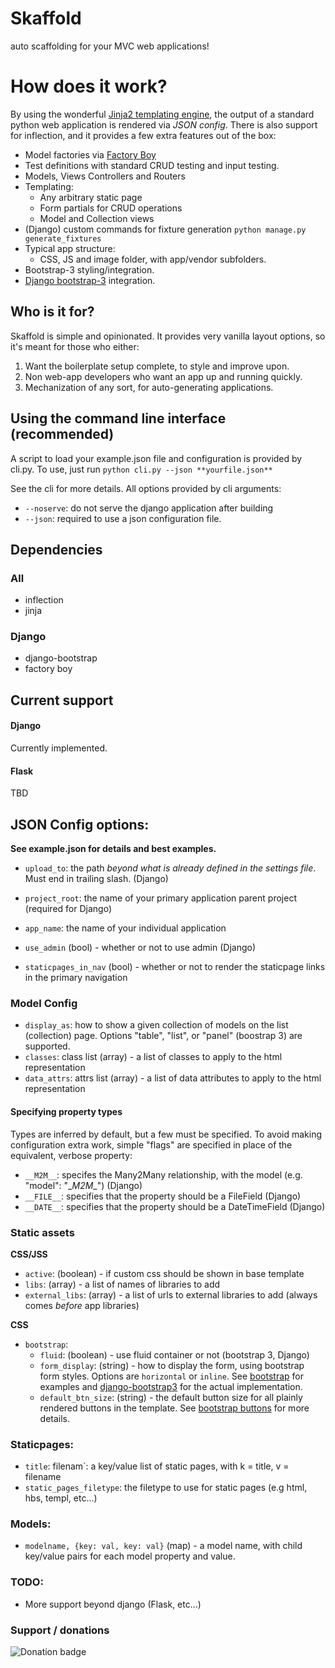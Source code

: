 Skaffold
============================================================
auto scaffolding for your MVC web applications!

# How does it work?

By using the wonderful [Jinja2 templating engine](https://github.com/mitsuhiko/jinja2), the output of a standard python web application is rendered via *JSON config*. There is also support for inflection, and it provides a few extra features out of the box:

* Model factories via [Factory Boy](https://github.com/rbarrois/factory_boy)
* Test definitions with standard CRUD testing and input testing.
* Models, Views Controllers and Routers
* Templating:
    * Any arbitrary static page
    * Form partials for CRUD operations
    * Model and Collection views
* (Django) custom commands for fixture generation `python manage.py generate_fixtures`
* Typical app structure:
    * CSS, JS and image folder, with app/vendor subfolders.
* Bootstrap-3 styling/integration.
* [Django bootstrap-3](https://github.com/dyve/django-bootstrap3) integration.

## Who is it for?

Skaffold is simple and opinionated. It provides very vanilla layout options, so it's meant for those who either:

1. Want the boilerplate setup complete, to style and improve upon.
2. Non web-app developers who want an app up and running quickly.
3. Mechanization of any sort, for auto-generating applications.

## Using the command line interface (recommended)

A script to load your example.json file and configuration is provided by cli.py. To use, just run `python cli.py --json **yourfile.json**`

See the cli for more details. All options provided by cli arguments:

* `--noserve`: do not serve the django application after building
* `--json`: required to use a json configuration file.

## Dependencies

### All
* inflection
* jinja

### Django
* django-bootstrap
* factory boy

## Current support

#### Django

Currently implemented.

#### Flask

TBD

## JSON Config options:

**See example.json for details and best examples.**

* `upload_to`: the path *beyond what is already defined in the settings file*. Must end in trailing slash. (Django)
* `project_root`: the name of your primary application parent project (required for Django)
* `app_name`: the name of your individual application
* `use_admin` (bool) - whether or not to use admin (Django)

* `staticpages_in_nav` (bool) - whether or not to render the staticpage links in the primary navigation

### Model Config

* `display_as`: how to show a given collection of models on the list (collection) page. Options "table", "list", or "panel" (boostrap 3) are supported.
* `classes`: class list (array) - a list of classes to apply to the html representation
* `data_attrs`: attrs list (array) - a list of data attributes to apply to the html representation

#### Specifying property types

Types are inferred by default, but a few must be specified. To avoid making configuration extra work, simple "flags" are specified in place of the equivalent, verbose property:
* `__M2M__`: specifes the Many2Many relationship, with the model (e.g. "model": "\__M2M__") (Django)
* `__FILE__`: specifies that the property should be a FileField (Django)
* `__DATE__`: specifies that the property should be a DateTimeField (Django)

### Static assets
**CSS/JSS**
* `active`: (boolean) - if custom css should be shown in base template
* `libs`: (array) - a list of names of libraries to add
* `external_libs`: (array) - a list of urls to external libraries to add (always comes _before_ app libraries)

**CSS**
* `bootstrap`:
    - `fluid`: (boolean) - use fluid container or not (bootstrap 3, Django)
    - `form_display`: (string) - how to display the form, using bootstrap form styles. Options are `horizontal` or `inline`. See [bootstrap](http://getbootstrap.com/css/#forms) for examples and [django-bootstrap3](http://django-bootstrap3.readthedocs.org/en/latest/templatetags.html?highlight=layout) for the actual implementation.
    - `default_btn_size`: (string) - the default button size for all plainly rendered buttons in the template. See [bootstrap buttons](http://getbootstrap.com/css/#buttons-options) for more details.

### Staticpages:
* `title`: filenam`: a key/value list of static pages, with k = title, v = filename
* `static_pages_filetype`: the filetype to use for static pages (e.g html, hbs, templ, etc...)

### Models:
* `modelname, {key: val, key: val}` (map) - a model name, with child key/value pairs for each model property and value.

### TODO:
* More support beyond django (Flask, etc...)

### Support / donations
![Donation badge](https://img.shields.io/gratipay/christabor.svg)

